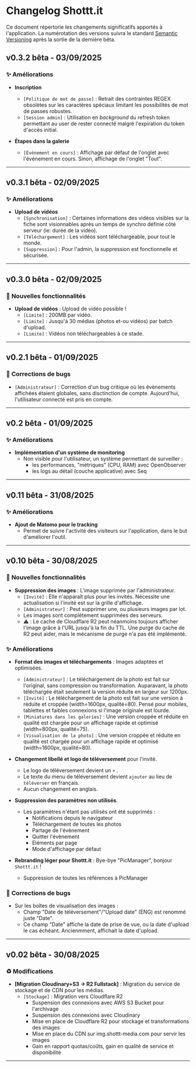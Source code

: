 
# Changelog Shottt.it

Ce document répertorie les changements significatifs apportés à l'application. La numérotation des versions suivra le standard [Semantic Versioning](https://semver.org/lang/fr/) après la sortie de la dernière bêta.

## v0.3.2 bêta - 03/09/2025

### ✨ **Améliorations**
* **Inscription** 
    * `[Politique de mot de passe]` : Retrait des contraintes REGEX obsolètes sur les caractères spéciaux limitant les possibilités de mot de passes robustes. 
    * `[Session admin]` : Utilisation en _background_ du refresh token permettant au user de rester connecté malgré l'expiration du token d'accès initial.

* **Étapes dans la galerie** 
    * `[Événement en cours]` : Affichage par défaut de l'onglet avec l'événement en cours. Sinon, affichage de l'onglet "Tout".
     
---

## v0.3.1 bêta - 02/09/2025

### ✨ **Améliorations**
* **Upload de vidéos** 
    * `[Synchronisation]` : Certaines informations des vidéos visibles sur la fiche sont visionnables après un temps de synchro définie côté serveur (ie: durée de la vidéo). 
    * `[Téléchargement]` : Les vidéos sont téléchargeable, pour tout le monde.
    * `[Suppression]` : Pour l'admin, la suppression est fonctionnelle et sécurisée.
---

## v0.3.0 bêta - 02/09/2025

### 🚀 **Nouvelles fonctionnalités**
* **Upload de vidéos** : Upload de vidéo possible !
    * `[Limite]` : 200MB par vidéo.
    * `[Limite]` : Jusqu'à 30 médias (photos et-ou vidéos) par batch d'upload.
    * `[Limite]` : Vidéos non téléchargeables à ce stade.
---

## v0.2.1 bêta - 01/09/2025

### 🐛 **Corrections de bugs**
* `[Administrateur]` : Correction d'un bug critique où les évènements affichées étaient globales, sans disctinction de compte. Aujourd'hui, l'utilisateur connecté est pris en compte.

---

## v0.2 bêta - 01/09/2025

### ✨ **Améliorations**
* **Implémentation d'un système de monitoring** 
    * Non visible pour l'utilisateur, un système permettant de surveiller :
       * les performances, "métriques" (CPU, RAM) avec OpenObserver
       * les logs au détail (couche applicative) avec Seq

---

## v0.11 bêta - 31/08/2025

### ✨ **Améliorations**
* **Ajout de Matomo pour le tracking** 
    * Permet de suivre l'activité des visiteurs sur l'application, dans le but d'améliorer l'outil.

---

## v0.10 bêta - 30/08/2025

### 🚀 **Nouvelles fonctionnalités**
* **Suppression des images** : L'image supprimée par l'administrateur.
    * `[Invité]` : Elle n'apparaît plus pour les invités. Nécessite une actualisation si l'invité est sur la grille d'affichage.
    * `[Administrateur]` : Peut supprimer une, ou plusieurs images par lot.
    * Les images sont complètement supprimées des serveurs.
    * ⚠️ : Le cache de Cloudflare R2 peut néanmoins toujours afficher l'image grâce à l'URL jusqu'à la fin du TTL. Une purge du cache de R2 peut aider, mais le mécanisme de purge n'a pas été implémenté. 

### ✨ **Améliorations**
* **Format des images et téléchargements** : Images adaptées et optimisées.
    * `[Administrateur]` : Le téléchargement de la photo est fait sur l'original, sans compression ou transformation. Auparavant, la photo téléchargée était seulement la version réduite en largeur sur 1200px.
    * `[Invité]` : Le téléchargement de la photo est fait sur une version à réduite et croppée (width=1600px, qualité=80). Pensé pour mobiles, tablettes et faibles connexions si l'image originale est lourde.
    * `[Miniatures dans les galeries]` : Une version croppée et réduite en qualité est chargée pour un affichage rapide et optimisé (width=800px, qualité=75).
    * `[Visualisation de la photo]` : Une version croppée et réduite en qualité est chargée pour un affichage rapide et optimisé (width=1600px, qualité=80).        
* **Changement libellé et logo de téléversement** pour l'invité.
    * Le logo de téléversement devient un `+` .
    * Le texte du menu de téléversement devient `ajouter` au lieu de `téléverser` en français.
    * Aucun changement en anglais. 
    
* **Suppression des paramètres non utilisés**.
    * Les paramètres n'étant pas utilisés ont été supprimés :
      * Notifications depuis le navigateur
      * Téléchargement de toutes les photos
      * Partage de l'évènement
      * Quitter l'évènement
      * Eléments par page
      * Mode d'affichage par défaut

* **Rebranding léger pour Shottt.it** : Bye-bye "PicManager", bonjour `Shottt.it` !
    * Suppression de toutes les références à PicManager

### 🐛 **Corrections de bugs**
* Sur les boîtes de visualisation des images : 
    * Champ "Date de téléversement"/"Upload date" (ENG) est renommé juste "Date".
    * Ce champ "Date" affiche la date de prise de vue, ou la date d'upload le cas échéant. Ancienmment, affichait la date d'upload.



---



## v0.02 bêta - 30/08/2025

### ♻️ **Modifications**
* **[Migration Cloudinary+S3 → R2 Fullstack]** : Migration du service de stockage et de CDN pour les médias.
    * `[Stockage]` : Migration vers Cloudflare R2
       * Suspension des connexions avec AWS S3 Bucket pour l'archivage
       * Suspension des connexions avec Cloudinary
       * Mise en place de Cloudflare R2 pour stockage et transformations des images
       * Mise en place du CDN sur img.shottt-media.com pour servir les images
       * Gain en rapport quotas/coûts, gain en qualité de service et disponibilité  

---
